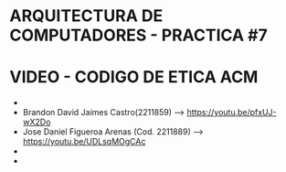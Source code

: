 # ARQUITECTURA DE COMPUTADORES - PRACTICA #7
# VIDEO - CODIGO DE ETICA ACM

*
* Brandon David Jaimes Castro(2211859) --> https://youtu.be/pfxUJ-wX2Do
* Jose Daniel Figueroa Arenas (Cod. 2211889) --> https://youtu.be/UDLsqMOgCAc
*
* 
